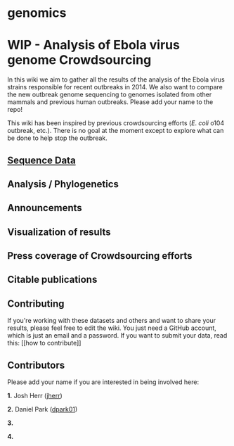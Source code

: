 genomics
========

# WIP - Analysis of Ebola virus genome Crowdsourcing #

In this wiki we aim to gather all the results of the analysis of the Ebola virus strains responsible for recent outbreaks in 2014.  We also want to compare the new outbreak genome sequencing to genomes isolated from other mammals and previous human outbreaks.  Please add your name to the repo!

This wiki has been inspired by previous crowdsourcing efforts (*E*. *coli* o104 outbreak, etc.).  There is no goal at the moment except to explore what can be done to help stop the outbreak.  

## [Sequence Data](https://github.com/ebola-crowdsource/genomics/tree/master/sequence_data) ##

## Analysis / Phylogenetics ##

## Announcements ##

## Visualization of results ##

## Press coverage of Crowdsourcing efforts ##

## Citable publications ##

## Contributing ##

If you're working with these datasets and others and want to share your results, please feel free to edit the wiki. You just need a GitHub account, which is just an email and a password. If you want to submit your data, read this: [[how to contribute]]

## Contributors ##

Please add your name if you are interested in being involved here:

**1.** Josh Herr ([jherr](https://github.com/jrherr))

**2.** Daniel Park ([dpark01](https://github.com/dpark01))

**3.**

**4.**

